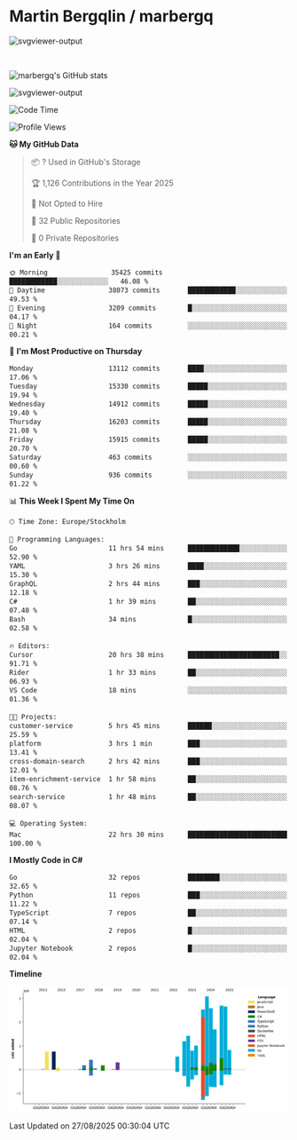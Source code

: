 # Martin Bergqlin / marbergq

![svgviewer-output](https://user-images.githubusercontent.com/2405410/206014777-22d41ecb-c24f-421d-b7d9-bba2cb5bb0de.svg)

<br>

<!--- [![Martin's Week](https://github-readme-stats.vercel.app/api/wakatime?username=marbergq&theme=dark)](https://github.com/anuraghazra/github-readme-stats) -->

![marbergq's GitHub stats](https://github-readme-stats.vercel.app/api?username=marbergq&count_private=true&show_icons=true)

![svgviewer-output](https://wakatime.com/badge/user/3f0a2069-6683-4e19-9a4a-7d21ea815067.svg)

<!--START_SECTION:waka-->
![Code Time](http://img.shields.io/badge/Code%20Time-5%2C308%20hrs%2049%20mins-blue)

![Profile Views](http://img.shields.io/badge/Profile%20Views-0-blue)

**🐱 My GitHub Data** 

> 📦 ? Used in GitHub's Storage 
 > 
> 🏆 1,126 Contributions in the Year 2025
 > 
> 🚫 Not Opted to Hire
 > 
> 📜 32 Public Repositories 
 > 
> 🔑 0 Private Repositories 
 > 
**I'm an Early 🐤** 

```text
🌞 Morning                35425 commits       ████████████░░░░░░░░░░░░░   46.08 % 
🌆 Daytime                38073 commits       ████████████░░░░░░░░░░░░░   49.53 % 
🌃 Evening                3209 commits        █░░░░░░░░░░░░░░░░░░░░░░░░   04.17 % 
🌙 Night                  164 commits         ░░░░░░░░░░░░░░░░░░░░░░░░░   00.21 % 
```
📅 **I'm Most Productive on Thursday** 

```text
Monday                   13112 commits       ████░░░░░░░░░░░░░░░░░░░░░   17.06 % 
Tuesday                  15330 commits       █████░░░░░░░░░░░░░░░░░░░░   19.94 % 
Wednesday                14912 commits       █████░░░░░░░░░░░░░░░░░░░░   19.40 % 
Thursday                 16203 commits       █████░░░░░░░░░░░░░░░░░░░░   21.08 % 
Friday                   15915 commits       █████░░░░░░░░░░░░░░░░░░░░   20.70 % 
Saturday                 463 commits         ░░░░░░░░░░░░░░░░░░░░░░░░░   00.60 % 
Sunday                   936 commits         ░░░░░░░░░░░░░░░░░░░░░░░░░   01.22 % 
```


📊 **This Week I Spent My Time On** 

```text
🕑︎ Time Zone: Europe/Stockholm

💬 Programming Languages: 
Go                       11 hrs 54 mins      █████████████░░░░░░░░░░░░   52.90 % 
YAML                     3 hrs 26 mins       ████░░░░░░░░░░░░░░░░░░░░░   15.30 % 
GraphQL                  2 hrs 44 mins       ███░░░░░░░░░░░░░░░░░░░░░░   12.18 % 
C#                       1 hr 39 mins        ██░░░░░░░░░░░░░░░░░░░░░░░   07.40 % 
Bash                     34 mins             █░░░░░░░░░░░░░░░░░░░░░░░░   02.58 % 

🔥 Editors: 
Cursor                   20 hrs 38 mins      ███████████████████████░░   91.71 % 
Rider                    1 hr 33 mins        ██░░░░░░░░░░░░░░░░░░░░░░░   06.93 % 
VS Code                  18 mins             ░░░░░░░░░░░░░░░░░░░░░░░░░   01.36 % 

🐱‍💻 Projects: 
customer-service         5 hrs 45 mins       ██████░░░░░░░░░░░░░░░░░░░   25.59 % 
platform                 3 hrs 1 min         ███░░░░░░░░░░░░░░░░░░░░░░   13.41 % 
cross-domain-search      2 hrs 42 mins       ███░░░░░░░░░░░░░░░░░░░░░░   12.01 % 
item-enrichment-service  1 hr 58 mins        ██░░░░░░░░░░░░░░░░░░░░░░░   08.76 % 
search-service           1 hr 48 mins        ██░░░░░░░░░░░░░░░░░░░░░░░   08.07 % 

💻 Operating System: 
Mac                      22 hrs 30 mins      █████████████████████████   100.00 % 
```

**I Mostly Code in C#** 

```text
Go                       32 repos            ████████░░░░░░░░░░░░░░░░░   32.65 % 
Python                   11 repos            ███░░░░░░░░░░░░░░░░░░░░░░   11.22 % 
TypeScript               7 repos             ██░░░░░░░░░░░░░░░░░░░░░░░   07.14 % 
HTML                     2 repos             █░░░░░░░░░░░░░░░░░░░░░░░░   02.04 % 
Jupyter Notebook         2 repos             █░░░░░░░░░░░░░░░░░░░░░░░░   02.04 % 
```



**Timeline**

![Lines of Code chart](https://raw.githubusercontent.com/marbergq/marbergq/main/assets/bar_graph.png)


 Last Updated on 27/08/2025 00:30:04 UTC
<!--END_SECTION:waka-->
